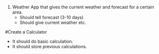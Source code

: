 1) Weather App that gives the current weather and forecast for a certain area.
    - Should tell forecast (3-10 days)
    - Should give current weather etc.
    
#Create a Calculator
* It should do basic  calculation.
* It should store previous calculations.
